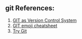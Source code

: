 ## git References:

1. [GIT as Version Control System](http://www.makeuseof.com/tag/git-version-control-youre-developer/)
2. [GIT emoji cheatsheet](http://www.emoji-cheat-sheet.com/)
3. [Try Git](https://try.github.io/)
